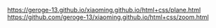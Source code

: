  https://geroge-13.github.io/xiaoming.github.io/html+css/plane.html
 https://github.com/geroge-13/xiaoming.github.io/html+css/zoom.html

